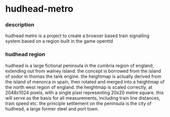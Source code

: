 # hudhead-metro

### description

hudhead metro is a project to create a browser based train signalling system based on a region built in the game openttd

### hudhead region

hudhead is a large fictional peninsula in the cumbria region of england, extending out from walney island. the concept is borrowed from the island of sodor in thomas the tank engine. the heightmap is actually derived from the island of menorca in spain, then rotated and merged into a heightmap of the north west region of england. the heightmap is scaled correctly, at 2048x1024 pixels, with a single pixel representing 20x20 metre square. this will serve as the basis for all measurements, including train line distances, train speed etc. the principle settlement on the peninsula is the city of hudhead, a large former steel and port town.
